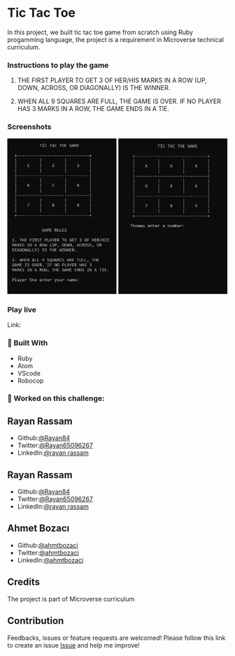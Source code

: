 # Tic Tac Toe

In this project, we built tic tac toe game from scratch using Ruby progamming language, the project is a requirement in Microverse technical curriculum.

### Instructions to play the game

  1. THE FIRST PLAYER TO GET 3 OF HER/HIS
  MARKS IN A ROW (UP, DOWN, ACROSS, OR
  DIAGONALLY) IS THE WINNER.

  2. WHEN ALL 9 SQUARES ARE FULL, THE
  GAME IS OVER. IF NO PLAYER HAS 3
  MARKS IN A ROW, THE GAME ENDS IN A TIE.
  
  

### Screenshots
<img src='./screenshot.png'>

### Play live
Link:[](https://repl.it/@Rayan84/tic-tac-toe#.replit)

### :hammer: Built With

* Ruby
* Atom
* VScode
* Robocop

###  :bust_in_silhouette: Worked on this challenge:
## Rayan Rassam
* Github:[@Rayan84](https://github.com/Rayan84)
* Twitter:[@Rayan65096267](https://twitter.com/Rayan65096267)
* LinkedIn:[@rayan rassam](https://www.linkedin.com/in/rayan-rassam-18a0a426/)

## Rayan Rassam
* Github:[@Rayan84](https://github.com/Rayan84)
* Twitter:[@Rayan65096267](https://twitter.com/Rayan65096267)
* LinkedIn:[@rayan rassam](https://www.linkedin.com/in/rayan-rassam-18a0a426/)

## Ahmet Bozacı
* Github:[@ahmtbozaci](https://github.com/ahmetbozaci)
* Twitter:[@ahmtbozaci](https://twitter.com/ahmtbozaci)
* LinkedIn:[@ahmtbozaci](https://www.linkedin.com/in/ahmetbozaci/)

## Credits
The project is part of Microverse curriculum

## Contribution
Feedbacks, issues or feature requests are welcomed!
Please follow this link to create an issue [Issue](https://github.com/Rayan84/Bubble_sort/issues) and help me improve!
